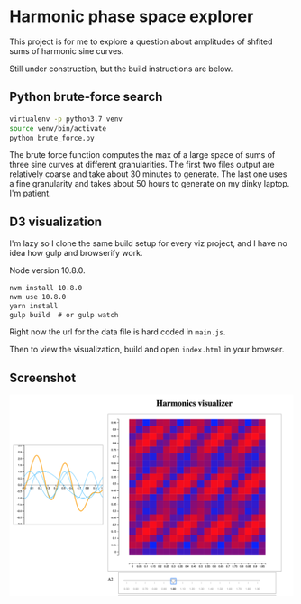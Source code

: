 # Harmonic phase space explorer

This project is for me to explore a question about amplitudes of shfited sums
of harmonic sine curves.

Still under construction, but the build instructions are below.

## Python brute-force search

```bash
virtualenv -p python3.7 venv
source venv/bin/activate
python brute_force.py
```

The brute force function computes the max of a large space of sums of three
sine curves at different granularities.  The first two files output are
relatively coarse and take about 30 minutes to generate. The last one uses a
fine granularity and takes about 50 hours to generate on my dinky laptop. I'm
patient.

## D3 visualization

I'm lazy so I clone the same build setup for every viz project, and I have no
idea how gulp and browserify work.

Node version 10.8.0.

```
nvm install 10.8.0
nvm use 10.8.0
yarn install
gulp build  # or gulp watch
```

Right now the url for the data file is hard coded in `main.js`.

Then to view the visualization, build and open `index.html` in your browser.

## Screenshot

![screencap](screencap.png)
